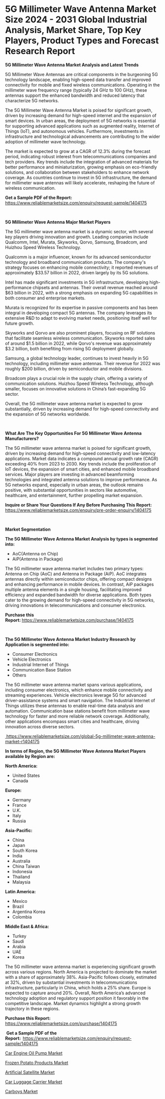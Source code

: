 <p><h1>5G Millimeter Wave Antenna Market Size 2024 - 2031 Global Industrial Analysis, Market Share, Top Key Players, Product Types and Forecast Research Report</h1></p><p><strong>5G Millimeter Wave Antenna Market Analysis and Latest Trends</strong></p>
<p><p>5G Millimeter Wave Antennas are critical components in the burgeoning 5G technology landscape, enabling high-speed data transfer and improved connectivity for mobile and fixed wireless communications. Operating in the millimeter wave frequency range (typically 24 GHz to 100 GHz), these antennas support the enhanced bandwidth and reduced latency that characterize 5G networks. </p><p>The 5G Millimeter Wave Antenna Market is poised for significant growth, driven by increasing demand for high-speed internet and the expansion of smart devices. In urban areas, the deployment of 5G networks is essential for supporting advanced applications such as augmented reality, Internet of Things (IoT), and autonomous vehicles. Furthermore, investments in infrastructure and technological advancements are contributing to the wider adoption of millimeter wave technology.</p><p>The market is expected to grow at a CAGR of 12.3% during the forecast period, indicating robust interest from telecommunications companies and tech providers. Key trends include the integration of advanced materials for better performance and miniaturization, growing emphasis on eco-friendly solutions, and collaboration between stakeholders to enhance network coverage. As countries continue to invest in 5G infrastructure, the demand for millimeter wave antennas will likely accelerate, reshaping the future of wireless communication.</p></p>
<p><strong>Get a Sample PDF of the Report:&nbsp;</strong> <a href="https://www.reliablemarketsize.com/enquiry/request-sample/1404175?utm_campaign=1767&utm_medium=2&utm_source=Github&utm_content=ia&utm_term=23102024&utm_id=5g-millimeter-wave-antenna">https://www.reliablemarketsize.com/enquiry/request-sample/1404175</a></p>
<p>&nbsp;</p>
<p><strong>5G Millimeter Wave Antenna Major Market Players</strong></p>
<p><p>The 5G millimeter wave antenna market is a dynamic sector, with several key players driving innovation and growth. Leading companies include Qualcomm, Intel, Murata, Skyworks, Qorvo, Samsung, Broadcom, and Huizhou Speed Wireless Technology. </p><p>Qualcomm is a major influencer, known for its advanced semiconductor technology and broadband communication products. The company's strategy focuses on enhancing mobile connectivity; it reported revenues of approximately $33.57 billion in 2022, driven largely by its 5G solutions.</p><p>Intel has made significant investments in 5G infrastructure, developing high-performance chipsets and antennas. Their overall revenue reached around $63 billion in 2022, with a strong emphasis on expanding 5G capabilities in both consumer and enterprise markets.</p><p>Murata is recognized for its expertise in passive components and has been integral in developing compact 5G antennas. The company leverages its extensive R&D to adapt to evolving market needs, positioning itself well for future growth.</p><p>Skyworks and Qorvo are also prominent players, focusing on RF solutions that facilitate seamless wireless communication. Skyworks reported sales of around $1.5 billion in 2022, while Qorvo's revenue was approximately $3.2 billion, both benefiting from rising 5G deployment globally.</p><p>Samsung, a global technology leader, continues to invest heavily in 5G technology, including millimeter wave antennas. Their revenue for 2022 was roughly $200 billion, driven by semiconductor and mobile divisions.</p><p>Broadcom plays a crucial role in the supply chain, offering a variety of communication solutions. Huizhou Speed Wireless Technology, although smaller, focuses on innovative solutions in China’s fast-expanding 5G sector.</p><p>Overall, the 5G millimeter wave antenna market is expected to grow substantially, driven by increasing demand for high-speed connectivity and the expansion of 5G networks worldwide.</p></p>
<p>&nbsp;</p>
<p><strong>What Are The Key Opportunities For 5G Millimeter Wave Antenna Manufacturers?</strong></p>
<p><p>The 5G millimeter wave antenna market is poised for significant growth, driven by increasing demand for high-speed connectivity and low-latency applications. Market data indicates a compound annual growth rate (CAGR) exceeding 40% from 2023 to 2030. Key trends include the proliferation of IoT devices, the expansion of smart cities, and enhanced mobile broadband services. Major players are investing in advanced beamforming technologies and integrated antenna solutions to improve performance. As 5G networks expand, especially in urban areas, the outlook remains positive, with substantial opportunities in sectors like automotive, healthcare, and entertainment, further propelling market expansion.</p></p>
<p><strong>Inquire or Share Your Questions If Any Before Purchasing This Report:</strong> <a href="https://www.reliablemarketsize.com/enquiry/pre-order-enquiry/1404175?utm_campaign=1767&utm_medium=2&utm_source=Github&utm_content=ia&utm_term=23102024&utm_id=5g-millimeter-wave-antenna">https://www.reliablemarketsize.com/enquiry/pre-order-enquiry/1404175</a></p>
<p>&nbsp;</p>
<p><strong>Market Segmentation</strong></p>
<p><strong>The 5G Millimeter Wave Antenna Market Analysis by types is segmented into:</strong></p>
<p><ul><li>AoC(Antenna on Chip)</li><li>AiP(Antenna in Package)</li></ul></p>
<p><p>The 5G millimeter wave antenna market includes two primary types: Antenna on Chip (AoC) and Antenna in Package (AiP). AoC integrates antennas directly within semiconductor chips, offering compact designs and enhancing performance in mobile devices. In contrast, AiP packages multiple antenna elements in a single housing, facilitating improved efficiency and expanded bandwidth for diverse applications. Both types cater to the growing demand for high-speed connectivity in 5G networks, driving innovations in telecommunications and consumer electronics.</p></p>
<p><strong>Purchase this Report:&nbsp;</strong><a href="https://www.reliablemarketsize.com/purchase/1404175?utm_campaign=1767&utm_medium=2&utm_source=Github&utm_content=ia&utm_term=23102024&utm_id=5g-millimeter-wave-antenna">https://www.reliablemarketsize.com/purchase/1404175</a></p>
<p>&nbsp;</p>
<p><strong>The 5G Millimeter Wave Antenna Market Industry Research by Application is segmented into:</strong></p>
<p><ul><li>Consumer Electronics</li><li>Vehicle Electronics</li><li>Industrial Internet of Things</li><li>Communication Base Station</li><li>Others</li></ul></p>
<p><p>The 5G millimeter wave antenna market spans various applications, including consumer electronics, which enhance mobile connectivity and streaming experiences. Vehicle electronics leverage 5G for advanced driver-assistance systems and smart navigation. The Industrial Internet of Things utilizes these antennas to enable real-time data analysis and automation. Communication base stations benefit from millimeter wave technology for faster and more reliable network coverage. Additionally, other applications encompass smart cities and healthcare, driving innovation across diverse sectors.</p></p>
<p><a href="https://www.reliablemarketsize.com/global-5g-millimeter-wave-antenna-market-r1404175?utm_campaign=1767&utm_medium=2&utm_source=Github&utm_content=ia&utm_term=23102024&utm_id=5g-millimeter-wave-antenna">&nbsp;https://www.reliablemarketsize.com/global-5g-millimeter-wave-antenna-market-r1404175</a></p>
<p><strong>In terms of Region, the 5G Millimeter Wave Antenna Market Players available by Region are:</strong></p>
<p>
    <p> <strong> North America: </strong>
        <ul>
            <li>United States</li>
            <li>Canada</li>
        </ul>
        </p> 
    <p> <strong> Europe: </strong>
        <ul>
            <li>Germany</li>
            <li>France</li>
            <li>U.K.</li>
            <li>Italy</li>
            <li>Russia</li>
        </ul>
        </p> 
    <p> <strong> Asia-Pacific: </strong>
        <ul>
            <li>China</li>
            <li>Japan</li>
            <li>South Korea</li>
            <li>India</li>
            <li>Australia</li>
            <li>China Taiwan</li>
            <li>Indonesia</li>
            <li>Thailand</li>
            <li>Malaysia</li>
        </ul>
        </p> 
    <p> <strong> Latin America: </strong>
        <ul>
            <li>Mexico</li>
            <li>Brazil</li>
            <li>Argentina Korea</li>
            <li>Colombia</li>
        </ul>
        </p> 
    <p> <strong> Middle East & Africa: </strong>
        <ul>
            <li>Turkey</li>
            <li>Saudi</li>
            <li>Arabia</li>
            <li>UAE</li>
            <li>Korea</li>
        </ul>
    </p>
    </p>
<p><p>The 5G millimeter wave antenna market is experiencing significant growth across various regions. North America is projected to dominate the market with a share of approximately 38%. Asia-Pacific follows closely, estimated at 32%, driven by substantial investments in telecommunications infrastructure, particularly in China, which holds a 25% share. Europe is expected to capture around 20%. Overall, North America’s advanced technology adoption and regulatory support position it favorably in the competitive landscape. Market dynamics highlight a strong growth trajectory in these regions.</p></p>
<p><strong>Purchase this Report: </strong><a href="https://www.reliablemarketsize.com/purchase/1404175?utm_campaign=1767&utm_medium=2&utm_source=Github&utm_content=ia&utm_term=23102024&utm_id=5g-millimeter-wave-antenna">https://www.reliablemarketsize.com/purchase/1404175</a></p>
<p>&nbsp;<strong>Get a Sample PDF of the Report:&nbsp;&nbsp;</strong><a href="https://www.reliablemarketsize.com/enquiry/request-sample/1404175?utm_campaign=1767&utm_medium=2&utm_source=Github&utm_content=ia&utm_term=23102024&utm_id=5g-millimeter-wave-antenna">https://www.reliablemarketsize.com/enquiry/request-sample/1404175</a></p>
<p><strong></strong></p>
<p><p><a href="https://www.linkedin.com/pulse/car-engine-oil-pump-market-transformation-comparative-analysis-cxecc?utm_campaign=1767&utm_medium=2&utm_source=Github&utm_content=ia&utm_term=23102024&utm_id=5g-millimeter-wave-antenna">Car Engine Oil Pump Market</a></p><p><a href="https://www.linkedin.com/pulse/frozen-potato-products-market-refracting-trends-consumer-behaviors-dln7c?utm_campaign=1767&utm_medium=2&utm_source=Github&utm_content=ia&utm_term=23102024&utm_id=5g-millimeter-wave-antenna">Frozen Potato Products Market</a></p><p><a href="https://www.linkedin.com/pulse/top-trends-transforming-artificial-satellite-market-2024--yecjf?utm_campaign=1767&utm_medium=2&utm_source=Github&utm_content=ia&utm_term=23102024&utm_id=5g-millimeter-wave-antenna">Artificial Satellite Market</a></p><p><a href="https://www.linkedin.com/pulse/car-luggage-carrier-market-regional-outlook-competition-2024-2031-mo5kc?utm_campaign=1767&utm_medium=2&utm_source=Github&utm_content=ia&utm_term=23102024&utm_id=5g-millimeter-wave-antenna">Car Luggage Carrier Market</a></p><p><a href="https://www.linkedin.com/pulse/in-depth-carboys-market-review-size-share-147cagr-growth-analysis-mwsmf?utm_campaign=1767&utm_medium=2&utm_source=Github&utm_content=ia&utm_term=23102024&utm_id=5g-millimeter-wave-antenna">Carboys Market</a></p></p>